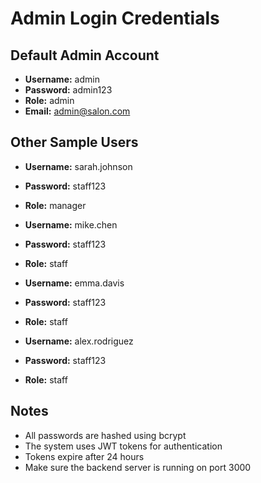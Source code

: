 # Admin Login Credentials

## Default Admin Account
- **Username:** admin
- **Password:** admin123
- **Role:** admin
- **Email:** admin@salon.com

## Other Sample Users
- **Username:** sarah.johnson
- **Password:** staff123
- **Role:** manager

- **Username:** mike.chen
- **Password:** staff123
- **Role:** staff

- **Username:** emma.davis
- **Password:** staff123
- **Role:** staff

- **Username:** alex.rodriguez
- **Password:** staff123
- **Role:** staff

## Notes
- All passwords are hashed using bcrypt
- The system uses JWT tokens for authentication
- Tokens expire after 24 hours
- Make sure the backend server is running on port 3000
